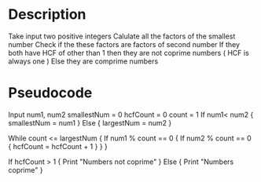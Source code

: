 # Description
Take input two positive integers
Calulate all the factors of the smallest number
Check if the these factors are factors of second number
If they both have HCF of other than 1 then they are not coprime numbers ( HCF is always one )
Else they are comprime numbers

# Pseudocode

Input num1, num2
smallestNum = 0
hcfCount = 0
count = 1
If num1< num2 {
  smallestNum = num1
}
Else {
  largestNum = num2
}

While count <= largestNum {
  If num1 % count == 0 {
    If num2 % count == 0 {
      hcfCount = hcfCount + 1
    }
  }
}

If hcfCount > 1 {
  Print "Numbers not coprime"
} 
Else {
  Print "Numbers coprime"
}

